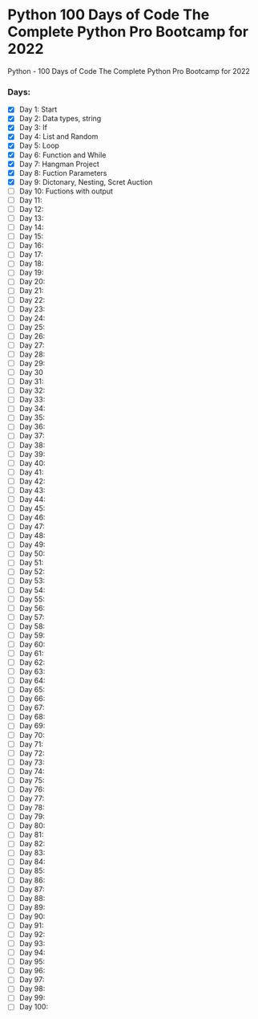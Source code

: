 # Python 100 Days of Code The Complete Python Pro Bootcamp for 2022
Python - 100 Days of Code The Complete Python Pro Bootcamp for 2022

### Days: ###
- [x] Day 1: Start
- [x] Day 2: Data types, string
- [X] Day 3: If
- [X] Day 4: List and Random
- [X] Day 5: Loop
- [X] Day 6: Function and While
- [X] Day 7: Hangman Project
- [X] Day 8: Fuction Parameters
- [X] Day 9: Dictonary, Nesting, Scret Auction
- [ ] Day 10: Fuctions with output
- [ ] Day 11: 
- [ ] Day 12: 
- [ ] Day 13:
- [ ] Day 14:
- [ ] Day 15:
- [ ] Day 16:
- [ ] Day 17:
- [ ] Day 18:
- [ ] Day 19:
- [ ] Day 20:
- [ ] Day 21: 
- [ ] Day 22: 
- [ ] Day 23:
- [ ] Day 24:
- [ ] Day 25:
- [ ] Day 26:
- [ ] Day 27:
- [ ] Day 28:
- [ ] Day 29:
- [ ] Day 30
- [ ] Day 31: 
- [ ] Day 32: 
- [ ] Day 33:
- [ ] Day 34:
- [ ] Day 35:
- [ ] Day 36:
- [ ] Day 37:
- [ ] Day 38:
- [ ] Day 39:
- [ ] Day 40:
- [ ] Day 41: 
- [ ] Day 42: 
- [ ] Day 43:
- [ ] Day 44:
- [ ] Day 45:
- [ ] Day 46:
- [ ] Day 47:
- [ ] Day 48:
- [ ] Day 49:
- [ ] Day 50:
- [ ] Day 51: 
- [ ] Day 52: 
- [ ] Day 53:
- [ ] Day 54:
- [ ] Day 55:
- [ ] Day 56:
- [ ] Day 57:
- [ ] Day 58:
- [ ] Day 59:
- [ ] Day 60:
- [ ] Day 61: 
- [ ] Day 62: 
- [ ] Day 63:
- [ ] Day 64:
- [ ] Day 65:
- [ ] Day 66:
- [ ] Day 67:
- [ ] Day 68:
- [ ] Day 69:
- [ ] Day 70:
- [ ] Day 71: 
- [ ] Day 72: 
- [ ] Day 73:
- [ ] Day 74:
- [ ] Day 75:
- [ ] Day 76:
- [ ] Day 77:
- [ ] Day 78:
- [ ] Day 79:
- [ ] Day 80:
- [ ] Day 81: 
- [ ] Day 82: 
- [ ] Day 83:
- [ ] Day 84:
- [ ] Day 85:
- [ ] Day 86:
- [ ] Day 87:
- [ ] Day 88:
- [ ] Day 89:
- [ ] Day 90:
- [ ] Day 91: 
- [ ] Day 92: 
- [ ] Day 93:
- [ ] Day 94:
- [ ] Day 95:
- [ ] Day 96:
- [ ] Day 97:
- [ ] Day 98:
- [ ] Day 99:
- [ ] Day 100:
